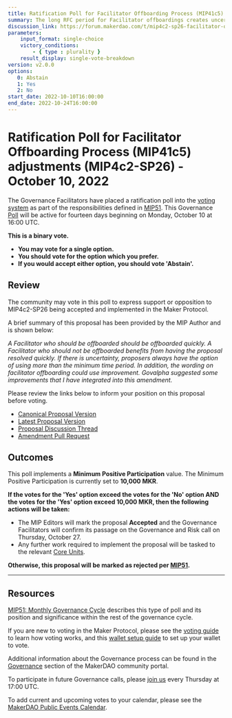 ```yaml
---
title: Ratification Poll for Facilitator Offboarding Process (MIP41c5) adjustments (MIP4c2-SP26) - October 10, 2022
summary: The long RFC period for Facilitator offboardings creates uncertainty for the DAO, the Facilitator, and DAO partners. It can also hold up valuable work if the Facilitator in question is not fulfilling his mandate. A Facilitator who should be offboarded should be offboarded quickly.
discussion_link: https://forum.makerdao.com/t/mip4c2-sp26-facilitator-offboarding-process-mip41c5-adjustments/17592
parameters:
    input_format: single-choice
    victory_conditions:
        - { type : plurality }
    result_display: single-vote-breakdown
version: v2.0.0
options:
   0: Abstain
   1: Yes
   2: No
start_date: 2022-10-10T16:00:00
end_date: 2022-10-24T16:00:00
---
```

# Ratification Poll for Facilitator Offboarding Process (MIP41c5) adjustments (MIP4c2-SP26) - October 10, 2022

The Governance Facilitators have placed a ratification poll into the [voting system](https://vote.makerdao.com/polling) as part of the responsibilities defined in [MIP51](https://mips.makerdao.com/mips/details/MIP51). This Governance [Poll](https://community-development.makerdao.com/en/learn/governance/on-chain-gov) will be active for fourteen days beginning on Monday, October 10 at 16:00 UTC.

**This is a binary vote.**
- **You may vote for a single option.**
- **You should vote for the option which you prefer.**
- **If you would accept either option, you should vote 'Abstain'.**

## Review

The community may vote in this poll to express support or opposition to MIP4c2-SP26 being accepted and implemented in the Maker Protocol.

A brief summary of this proposal has been provided by the MIP Author and is shown below:

*A Facilitator who should be offboarded should be offboarded quickly. A Facilitator who should not be offboarded benefits from having the proposal resolved quickly. If there is uncertainty, proposers always have the option of using more than the minimum time period. In addition, the wording on facilitator offboarding could use improvement. Govalpha suggested some improvements that I have integrated into this amendment.*

Please review the links below to inform your position on this proposal before voting.
* [Canonical Proposal Version](https://github.com/makerdao/mips/blob/675e7bd3215f19b5e57ad7a80abd48b396b25331/MIP4/MIP4c2-Subproposals/MIP4c2-SP26.md)
* [Latest Proposal Version](https://mips.makerdao.com/mips/details/MIP4c2SP26)
* [Proposal Discussion Thread](https://forum.makerdao.com/t/mip4c2-sp26-facilitator-offboarding-process-mip41c5-adjustments/17592)
* [Amendment Pull Request](https://github.com/makerdao/mips/pull/647)

## Outcomes

This poll implements a **Minimum Positive Participation** value. The Minimum Positive Participation is currently set to **10,000 MKR**.

**If the votes for the 'Yes' option exceed the votes for the 'No' option AND the votes for the 'Yes' option exceed 10,000 MKR, then the following actions will be taken:**
* The MIP Editors will mark the proposal **Accepted** and the Governance Facilitators will confirm its passage on the Governance and Risk call on Thursday, October 27.
* Any further work required to implement the proposal will be tasked to the relevant [Core Units](https://mips.makerdao.com/mips/details/MIP38#mip38c2-core-unit-state).

**Otherwise, this proposal will be marked as rejected per [MIP51](https://mips.makerdao.com/mips/details/MIP51#mip51c2-ratification-poll).**

---

## Resources

[MIP51: Monthly Governance Cycle](https://mips.makerdao.com/mips/details/MIP51) describes this type of poll and its position and significance within the rest of the governance cycle.

If you are new to voting in the Maker Protocol, please see the [voting guide](https://community-development.makerdao.com/en/learn/governance/how-voting-works/) to learn how voting works, and this [wallet setup guide](https://community-development.makerdao.com/en/learn/governance/voting-setup/) to set up your wallet to vote.

Additional information about the Governance process can be found in the [Governance](https://community-development.makerdao.com/en/learn/governance) section of the MakerDAO community portal.

To participate in future Governance calls, please [join us](https://github.com/makerdao/community/tree/master/governance/governance-and-risk-meetings) every Thursday at 17:00 UTC.

To add current and upcoming votes to your calendar, please see the [MakerDAO Public Events Calendar](https://calendar.google.com/calendar/embed?src=makerdao.com_3efhm2ghipksegl009ktniomdk%40group.calendar.google.com&ctz=UTC&mode=week&showCalendars=0&showPrint=0).
